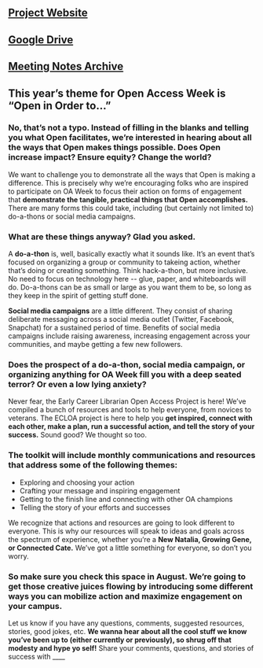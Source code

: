 ## [Project Website](https://sparcopen.github.io/OA-Week-Toolkit/)
## [Google Drive](https://drive.google.com/drive/folders/0B3LrgRFGBovxbmVWM0dyN1pmd0k)
## [Meeting Notes Archive](https://github.com/sparcopen/OA-Week-Toolkit/tree/master/meeting_notes)

## This year’s theme for Open Access Week is “Open in Order to…” 

### No, that’s not a typo. Instead of filling in the blanks and telling you what Open facilitates, we’re interested in hearing about all the ways that Open makes things possible. Does Open increase impact? Ensure equity? Change the world?

We want to challenge you to demonstrate all the ways that Open is making a difference. This is precisely why we’re encouraging folks who are inspired to participate on OA Week to focus their action on forms of engagement that **demonstrate the tangible, practical things that Open accomplishes.** There are many forms this could take, including (but certainly not limited to) do-a-thons or social media campaigns. 

### What are these things anyway? Glad you asked. 

A **do-a-thon** is, well, basically exactly what it sounds like. It’s an event that’s focused on organizing a group or community to takeing action, whether that’s doing or creating something. Think hack-a-thon, but more inclusive. No need to focus on technology here -- glue, paper, and whiteboards will do. Do-a-thons can be as small or large as you want them to be, so long as they keep in the spirit of getting stuff done. 

**Social media campaigns** are a little different. They consist of sharing deliberate messaging across a social media outlet (Twitter, Facebook, Snapchat) for a sustained period of time. Benefits of social media campaigns include raising awareness, increasing engagement across your communities, and maybe getting a few new followers.

### Does the prospect of a do-a-thon, social media campaign, or organizing anything for OA Week fill you with a deep seated terror? Or even a low lying anxiety? 

Never fear, the Early Career Librarian Open Access Project is here! We’ve compiled a bunch of resources and tools to help everyone, from novices to veterans. The ECLOA project is here to help you **get inspired, connect with each other, make a plan, run a successful action, and tell the story of your success.** Sound good? We thought so too.

### The toolkit will include monthly communications and resources that address some of the following themes:

* Exploring and choosing your action
* Crafting your message and inspiring engagement
* Getting to the finish line and connecting with other OA champions
* Telling the story of your efforts and successes

We recognize that actions and resources are going to look different to everyone. This is why our resources will speak to ideas and goals across the spectrum of experience, whether you’re a **New Natalia, Growing Gene, or Connected Cate.** We’ve got a little something for everyone, so don’t you worry. 

### So make sure you check this space in August. We’re going to get those creative juices flowing by introducing some different ways you can mobilize action and maximize engagement on your campus. 

Let us know if you have any questions, comments, suggested resources, stories, good jokes, etc. **We wanna hear about all the cool stuff we know you’ve been up to (either currently or previously), so shrug off that modesty and hype yo self!** Share your comments, questions, and stories of success with ____
